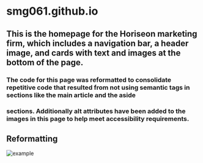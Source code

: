# smg061.github.io

## This is the homepage for the Horiseon marketing firm, which includes a navigation bar, a header image, and cards with text and images at the bottom of the page.
### The code for this page was reformatted to consolidate repetitive code that resulted from not using semantic tags in sections like the main article and the aside 
### sections. Additionally alt attributes have been added to the images in this page to help meet accessibility requirements.

## Reformatting 


![example](./)